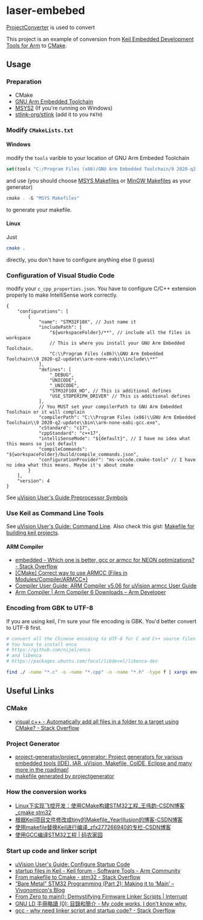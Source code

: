 # laser-embebed

[ProjectConverter](https://github.com/phodina/ProjectConverter) is used to convert

This project is an example of conversion from [Keil Embedded Development Tools for Arm](https://www.keil.com/) to [CMake](https://cmake.org/).

## Usage

### Preparation

- CMake
- [GNU Arm Embedded Toolchain](https://developer.arm.com/tools-and-software/open-source-software/developer-tools/gnu-toolchain/gnu-rm/downloads)
- [MSYS2](https://www.msys2.org/) (If you're running on Windows)
- [stlink-org/stlink](https://github.com/stlink-org/stlink/releases/tag/v1.7.0) (add it to you `PATH`)

### Modify `CMakeLists.txt`

#### Windows

modify the `tools` varible to your location of GNU Arm Embeded Toolchain

```cmake
set(tools "C:/Program Files (x86)/GNU Arm Embedded Toolchain/9 2020-q2-update")
```

and use (you should choose [MSYS Makefiles](https://cmake.org/cmake/help/latest/generator/MSYS%20Makefiles.html) or [MinGW Makefiles](https://cmake.org/cmake/help/latest/generator/MinGW%20Makefiles.html) as your generator)

```powershell
cmake . -G "MSYS Makefiles"
```

to generate your makefile.

#### Linux

Just

```bash
cmake .
```

directly, you don't have to configure anything else (I guess)

### Configuration of Visual Studio Code

modify your `c_cpp_properties.json`. You have to configure C/C++ extension properly to make IntelliSense work correctly.

```jsonc
{
    "configurations": [
        {
            "name": "STM32F10X", // Just name it
            "includePath": [
                "${workspaceFolder}/**", // include all the files in workspace
                // This is where you install your GNU Arm Embedded Toolchain. 
                "C:\\Program Files (x86)\\GNU Arm Embedded Toolchain\\9 2020-q2-update\\arm-none-eabi\\include\\**"  
            ],
            "defines": [
                "_DEBUG",
                "UNICODE",
                "_UNICODE",
                "STM32F10X_HD", // This is additional defines
                "USE_STDPERIPH_DRIVER" // This is additional defines
            ],
            // You MUST set your compilerPath to GNU Arm Embedded Toolchain or it will complain
            "compilerPath": "C:\\Program Files (x86)\\GNU Arm Embedded Toolchain\\9 2020-q2-update\\bin\\arm-none-eabi-gcc.exe",
            "cStandard": "c17",
            "cppStandard": "c++17",
            "intelliSenseMode": "${default}", // I have no idea what this means so just default
            "compileCommands": "${workspaceFolder}/build/compile_commands.json",
            "configurationProvider": "ms-vscode.cmake-tools" // I have no idea what this means. Maybe it's about cmake
        }
    ],
    "version": 4
}
```

See [µVision User's Guide Preprocessor Symbols](https://www.keil.com/support/man/docs/uv4/uv4_dg_adscc.htm)

### Use Keil as Command Line Tools

See [µVision User's Guide: Command Line](https://www.keil.com/support/man/docs/uv4/uv4_commandline.htm). Also check this gist: [Makefile for building keil projects](https://gist.github.com/samvasko/10017340).

#### ARM Compiler

- [embedded - Which one is better, gcc or armcc for NEON optimizations? - Stack Overflow](https://stackoverflow.com/questions/12577572/which-one-is-better-gcc-or-armcc-for-neon-optimizations)
- [[CMake] Correct way to use ARMCC (Files in Modules/Compiler/ARMCC*)](https://cmake.org/pipermail/cmake/2016-September/064261.html)
- [Compiler User Guide: ARM Compiler v5.06 for µVision armcc User Guide](https://www.keil.com/support/man/docs/armcc/)
- [Arm Compiler | Arm Compiler 6 Downloads – Arm Developer](https://developer.arm.com/tools-and-software/embedded/arm-compiler/downloads/version-6)

### Encoding from GBK to UTF-8

If you are using keil, I'm sure your file encoding is GBK. You'd better convert to UTF-8 first.

```bash
# convert all the Chinese encoding to UTF-8 for C and C++ source files
# You have to install enca
# https://github.com/nijel/enca
# and libenca
# https://packages.ubuntu.com/focal/libdevel/libenca-dev

find ./ -name "*.c" -o -name "*.cpp" -o -name "*.h" -type f | xargs enca -L chinese -x utf-8
```

## Useful Links

### CMake

- [visual c++ - Automatically add all files in a folder to a target using CMake? - Stack Overflow](https://stackoverflow.com/questions/3201154/automatically-add-all-files-in-a-folder-to-a-target-using-cmake)

### Project Generator

- [project-generator/project_generator: Project generators for various embedded tools (IDE). IAR, uVision, Makefile, CoIDE, Eclipse and many more in the roadmap!](https://github.com/project-generator/project_generator)
- [makefile generated by projectgenerator](https://gist.github.com/crosstyan/058c6be881ba1f51912a58fa146f232b)

### How the conversion works

- [Linux下实现飞控开发：使用CMake构建STM32工程_王伟韵-CSDN博客_cmake stm32](https://blog.csdn.net/loveuav/article/details/101361408)
- [根据Keil项目文件修改成tiny的Makefile_YearIllusion的博客-CSDN博客](https://blog.csdn.net/YearIllusion/article/details/102415237?utm_medium=distribute.pc_relevant.none-task-blog-2%7Edefault%7EBlogCommendFromMachineLearnPai2%7Edefault-4.control&depth_1-utm_source=distribute.pc_relevant.none-task-blog-2%7Edefault%7EBlogCommendFromMachineLearnPai2%7Edefault-4.control)
- [使用makefile替换Keil进行编译_zfx277266940的专栏-CSDN博客](https://blog.csdn.net/zfx277266940/article/details/39269045)
- [使用GCC编译STM32工程 | 码农家园](https://www.codenong.com/cs106677907/)

### Start up code and linker script

- [µVision User's Guide: Configure Startup Code](https://www.keil.com/support/man/docs/uv4/uv4_ca_config_start_code.htm)
- [startup files in Keil - Keil forum - Software Tools - Arm Community](https://community.arm.com/developer/tools-software/tools/f/keil-forum/29985/startup-files-in-keil)
- [From makefile to Cmake - stm32 - Stack Overflow](https://stackoverflow.com/questions/57348819/from-makefile-to-cmake-stm32)
- [“Bare Metal” STM32 Programming (Part 2): Making it to ‘Main’ – Vivonomicon's Blog](https://vivonomicon.com/2018/04/20/bare-metal-stm32-programming-part-2-making-it-to-main/)
- [From Zero to main(): Demystifying Firmware Linker Scripts | Interrupt](https://interrupt.memfault.com/blog/how-to-write-linker-scripts-for-firmware)
- [GNU LD 手冊略讀 (0): 目錄和簡介 - My code works, I don’t know why.](http://wen00072.github.io/blog/2014/12/14/study-on-the-linker-script-0-table-of-contents/)
- [gcc - why need linker script and startup code? - Stack Overflow](https://stackoverflow.com/questions/41365110/why-need-linker-script-and-startup-code)
